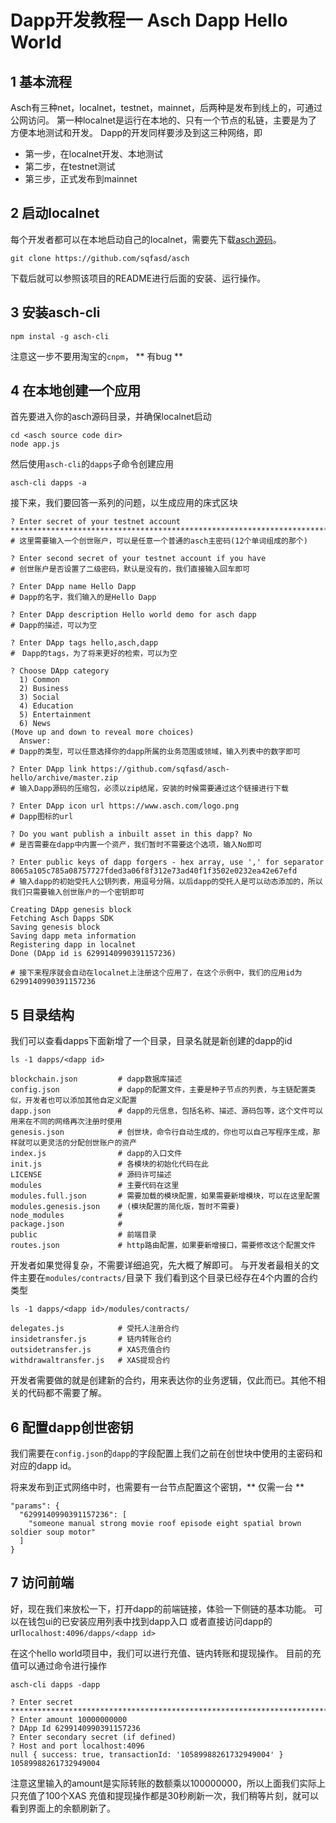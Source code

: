 # Dapp开发教程一 Asch Dapp Hello World

## 1 基本流程

Asch有三种net，localnet，testnet，mainnet，后两种是发布到线上的，可通过公网访问。
第一种localnet是运行在本地的、只有一个节点的私链，主要是为了方便本地测试和开发。
Dapp的开发同样要涉及到这三种网络，即

- 第一步，在localnet开发、本地测试
- 第二步，在testnet测试
- 第三步，正式发布到mainnet

## 2 启动localnet

每个开发者都可以在本地启动自己的localnet，需要先下载[asch源码](https://github.com/sqfasd/asch)。

```
git clone https://github.com/sqfasd/asch
```

下载后就可以参照该项目的README进行后面的安装、运行操作。

## 3 安装asch-cli

```
npm instal -g asch-cli
```

注意这一步不要用淘宝的```cnpm```， ** 有bug **

## 4 在本地创建一个应用

首先要进入你的asch源码目录，并确保localnet启动

```
cd <asch source code dir>
node app.js
```

然后使用```asch-cli```的```dapps```子命令创建应用

```
asch-cli dapps -a
```

接下来，我们要回答一系列的问题，以生成应用的床式区块

```
? Enter secret of your testnet account *******************************************************************************
# 这里需要输入一个创世账户，可以是任意一个普通的asch主密码(12个单词组成的那个)

? Enter second secret of your testnet account if you have
# 创世账户是否设置了二级密码，默认是没有的，我们直接输入回车即可

? Enter DApp name Hello Dapp
# Dapp的名字，我们输入的是Hello Dapp

? Enter DApp description Hello world demo for asch dapp
# Dapp的描述，可以为空

? Enter DApp tags hello,asch,dapp
#　Dapp的tags，为了将来更好的检索，可以为空

? Choose DApp category
  1) Common
  2) Business
  3) Social
  4) Education
  5) Entertainment
  6) News
(Move up and down to reveal more choices)
  Answer:
# Dapp的类型，可以任意选择你的dapp所属的业务范围或领域，输入列表中的数字即可 

? Enter DApp link https://github.com/sqfasd/asch-hello/archive/master.zip
# 输入Dapp源码的压缩包，必须以zip结尾，安装的时候需要通过这个链接进行下载

? Enter DApp icon url https://www.asch.com/logo.png
# Dapp图标的url

? Do you want publish a inbuilt asset in this dapp? No
# 是否需要在dapp中内置一个资产，我们暂时不需要这个选项，输入No即可

? Enter public keys of dapp forgers - hex array, use ',' for separator 8065a105c785a08757727fded3a06f8f312e73ad40f1f3502e0232ea42e67efd
# 输入dapp的初始受托人公钥列表，用逗号分隔，以后dapp的受托人是可以动态添加的，所以我们只需要输入创世账户的一个密钥即可

Creating DApp genesis block
Fetching Asch Dapps SDK
Saving genesis block
Saving dapp meta information
Registering dapp in localnet
Done (DApp id is 6299140990391157236)

# 接下来程序就会自动在localnet上注册这个应用了，在这个示例中，我们的应用id为6299140990391157236
```

## 5 目录结构

我们可以查看dapps下面新增了一个目录，目录名就是新创建的dapp的id

```
ls -1 dapps/<dapp id>

blockchain.json         # dapp数据库描述
config.json             # dapp的配置文件，主要是种子节点的列表，与主链配置类似，开发者也可以添加其他自定义配置
dapp.json               # dapp的元信息，包括名称、描述、源码包等，这个文件可以用来在不同的网络再次注册时使用
genesis.json            # 创世块，命令行自动生成的，你也可以自己写程序生成，那样就可以更灵活的分配创世账户的资产
index.js                # dapp的入口文件
init.js                 # 各模块的初始化代码在此
LICENSE                 # 源码许可描述
modules                 # 主要代码在这里
modules.full.json       # 需要加载的模块配置，如果需要新增模块，可以在这里配置
modules.genesis.json    # (模块配置的简化版，暂时不需要)
node_modules            #
package.json            #
public                  # 前端目录
routes.json             # http路由配置，如果要新增接口，需要修改这个配置文件
```

开发者如果觉得复杂，不需要详细追究，先大概了解即可。
与开发者最相关的文件主要在```modules/contracts/```目录下
我们看到这个目录已经存在4个内置的合约类型

```
ls -1 dapps/<dapp id>/modules/contracts/

delegates.js            # 受托人注册合约
insidetransfer.js       # 链内转账合约
outsidetransfer.js      # XAS充值合约
withdrawaltransfer.js   # XAS提现合约
```

开发者需要做的就是创建新的合约，用来表达你的业务逻辑，仅此而已。其他不相关的代码都不需要了解。

## 6 配置dapp创世密钥

我们需要在```config.json```的```dapp```的字段配置上我们之前在创世块中使用的主密码和对应的dapp id。

将来发布到正式网络中时，也需要有一台节点配置这个密钥，** 仅需一台 **

```
"params": {
  "6299140990391157236": [
    "someone manual strong movie roof episode eight spatial brown soldier soup motor"
  ]
}
```

## 7 访问前端

好，现在我们来放松一下，打开dapp的前端链接，体验一下侧链的基本功能。
可以在钱包ui的已安装应用列表中找到dapp入口
或者直接访问dapp的url```localhost:4096/dapps/<dapp id>```

在这个hello world项目中，我们可以进行充值、链内转账和提现操作。
目前的充值可以通过命令进行操作

```
asch-cli dapps -dapp

? Enter secret *******************************************************************************
? Enter amount 10000000000
? DApp Id 6299140990391157236
? Enter secondary secret (if defined)
? Host and port localhost:4096
null { success: true, transactionId: '10589988261732949004' }
10589988261732949004
```

注意这里输入的amount是实际转账的数额乘以100000000，所以上面我们实际上只充值了100个XAS
充值和提现操作都是30秒刷新一次，我们稍等片刻，就可以看到界面上的余额刷新了。
